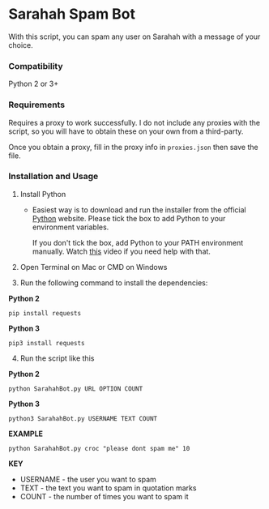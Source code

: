 # Sarahah Spam Bot

With this script, you can spam any user on Sarahah with a message of your choice.

### Compatibility

Python 2 or 3+

### Requirements

Requires a proxy to work successfully. I do not include any proxies with the script, so you will have to obtain these on your own from a third-party.

Once you obtain a proxy, fill in the proxy info in `proxies.json` then save the file.

### Installation and Usage

1. Install Python
    - Easiest way is to download and run the installer from the official  [Python](https://python.org) website. Please tick the box to add Python to your environment variables.

        If you don't tick the box, add Python to your PATH environment manually. Watch [this](https://youtu.be/Y2q_b4ugPWk) video if you need help with that.

2. Open Terminal on Mac or CMD on Windows

3. Run the following command to install the dependencies:

**Python 2**

```
pip install requests
```

**Python 3**

```
pip3 install requests
```

4. Run the script like this

**Python 2**

```
python SarahahBot.py URL OPTION COUNT
```

**Python 3**

```
python3 SarahahBot.py USERNAME TEXT COUNT
```

**EXAMPLE**
```
python SarahahBot.py croc "please dont spam me" 10
```

**KEY**
- USERNAME - the user you want to spam
- TEXT - the text you want to spam in quotation marks
- COUNT - the number of times you want to spam it
